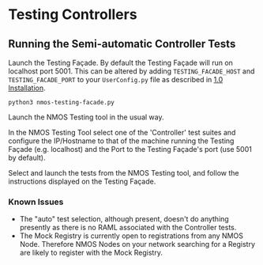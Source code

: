 # Testing Controllers

## Running the Semi-automatic Controller Tests

Launch the Testing Façade. By default the Testing Façade will run on localhost port 5001. This can be altered by adding `TESTING_FACADE_HOST` and `TESTING_FACADE_PORT` to your `UserConfig.py` file as described in [1.0 Installation](1.0.%20Installation.md).

```shell
python3 nmos-testing-facade.py
```

Launch the NMOS Testing tool in the usual way.

In the NMOS Testing Tool select one of the 'Controller' test suites and configure the IP/Hostname to that of the machine running the Testing Façade (e.g. localhost) and the Port to the Testing Façade's port (use 5001 by default).

Select and launch the tests from the NMOS Testing tool, and follow the instructions displayed on the Testing Façade.

### Known Issues

* The "auto" test selection, although present, doesn't do anything presently as there is no RAML associated with the Controller tests.
* The Mock Registry is currently open to registrations from any NMOS Node. Therefore NMOS Nodes on your network searching for a Registry are likely to register with the Mock Registry.
